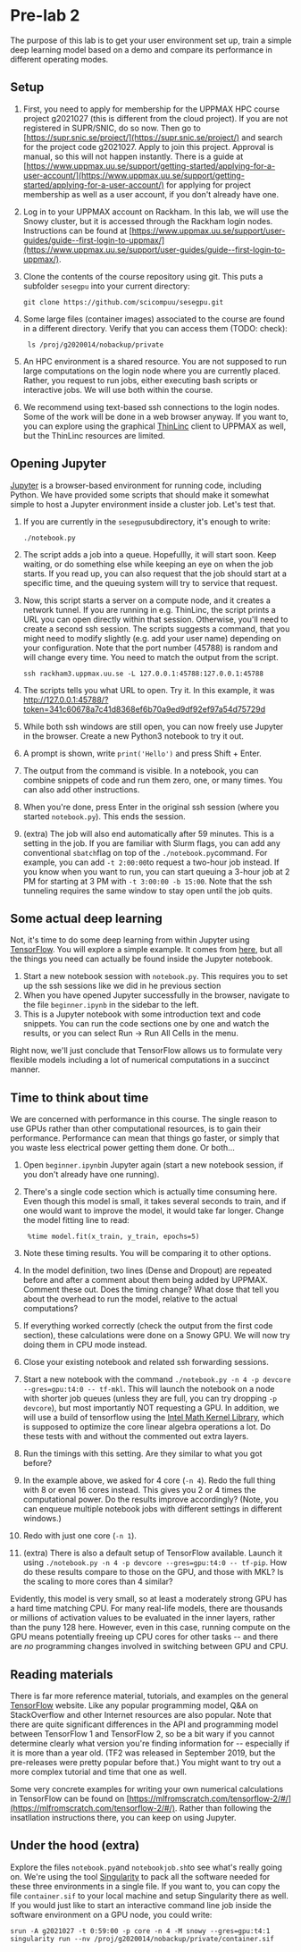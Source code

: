 # Pre-lab 2

The purpose of this lab is to get your user environment set up, train a simple deep learning model based on a demo and compare its performance in different operating modes.

## Setup
1. First, you need to apply for membership for the UPPMAX HPC course project g2021027  (this is different from the cloud project). If you are not registered in SUPR/SNIC, do so now. Then go to [https://supr.snic.se/project/](https://supr.snic.se/project/) and search for the project code g2021027. Apply to join this project. Approval is manual, so this will not happen instantly. There is a guide at [https://www.uppmax.uu.se/support/getting-started/applying-for-a-user-account/](https://www.uppmax.uu.se/support/getting-started/applying-for-a-user-account/) for applying for project membership as well as a user account, if you don't already have one.
2. Log in to your UPPMAX account on Rackham. In this lab, we will use the Snowy cluster, but it is accessed through the Rackham login nodes. Instructions can be found at [https://www.uppmax.uu.se/support/user-guides/guide--first-login-to-uppmax/](https://www.uppmax.uu.se/support/user-guides/guide--first-login-to-uppmax/).
3. Clone the contents of the course repository using git. This puts a subfolder `sesegpu` into your current directory:

       git clone https://github.com/scicompuu/sesegpu.git
4. Some large files (container images) associated to the course are found in a different directory. Verify that you can access them (TODO: check):

        ls /proj/g2020014/nobackup/private
5. An HPC environment is a shared resource. You are not supposed to run large computations on the login node where you are currently placed. Rather, you request to run jobs, either executing bash scripts or interactive jobs. We will use both within the course.
6. We recommend using text-based ssh connections to the login nodes. Some of the work will be done in a web browser anyway. If you want to, you can explore using the graphical [ThinLinc]([https://www.uppmax.uu.se/support-sv/user-guides/thinlinc-graphical-connection-guide/](https://www.uppmax.uu.se/support-sv/user-guides/thinlinc-graphical-connection-guide/)) client to UPPMAX as well, but the ThinLinc resources are limited.
## Opening Jupyter
[Jupyter](https://jupyter.org/) is a browser-based environment for running code, including Python. We have provided some scripts that should make it somewhat simple to host a Jupyter environment inside a cluster job.
Let's test that.
1. If you are currently in the `sesegpu`subdirectory, it's enough to write:

       ./notebook.py
2. The script adds a job into a queue. Hopefullly, it will start soon. Keep waiting, or do something else while keeping an eye on when the job starts. If you read up, you can also request that the job should start at a specific time, and the queuing system will try to service that request.
 3. Now, this script starts a server on a compute node, and it creates a network tunnel. If you are running in e.g. ThinLinc, the script prints a URL you can open directly within that session. Otherwise, you'll need to create a second ssh session. The scripts suggests a command, that you might need to modify slightly (e.g. add your user name) depending on your configuration. Note that the port number (45788) is random and will change every time. You need to match the output from the script.

        ssh rackham3.uppmax.uu.se -L 127.0.0.1:45788:127.0.0.1:45788
4. The scripts tells you what URL to open. Try it. In this example, it was http://127.0.0.1:45788/?token=341c60678a7c41d8368ef6b70a9ed9df92ef97a54d75729d
5. While both ssh windows are still open, you can now freely use Jupyter in the browser. Create a new Python3 notebook to try it out.
6. A prompt is shown, write `print('Hello')` and press Shift + Enter.
7. The output from the command is visible. In a notebook, you can combine snippets of code and run them zero, one, or many times. You can also add other instructions.
8. When you're done, press Enter in the original ssh session (where you started `notebook.py`). This ends the session.
9. (extra) The job will also end automatically after 59 minutes. This is a setting in the job. If you are familiar with Slurm flags, you can add any conventional `sbatch`flag on top of the `./notebook.py`command. For example, you can add `-t 2:00:00`to request a two-hour job instead. If you know when you want to run, you can start queuing a 3-hour job at 2 PM for starting at 3 PM with `-t 3:00:00 -b 15:00`. Note that the ssh tunneling requires the same window to stay open until the job quits.

## Some actual deep learning
Not, it's time to do some deep learning from within Jupyter using [TensorFlow](TensorFlow). You will explore a simple example. It comes from [here]([https://www.tensorflow.org/tutorials/quickstart/beginner](https://www.tensorflow.org/tutorials/quickstart/beginner)), but all the things you need can actually be found inside the Jupyter notebook.
1. Start a new notebook session with `notebook.py`. This requires you to set up the ssh sessions like we did in he previous section
2. When you have opened Jupyter successfully in the browser, navigate to the file `beginner.ipynb` in the sidebar to the left.
3. This is a Jupyter notebook with some introduction text and code snippets. You can run the code sections one by one and watch the results, or you can select Run -> Run All Cells in the menu.

Right now, we'll just conclude that TensorFlow allows us to formulate very flexible models including a lot of numerical computations in a succinct manner.
## Time to think about time
We are concerned with performance in this course. The single reason to use GPUs rather than other computational resources, is to gain their performance. Performance can mean that things go faster, or simply that you waste less electrical power getting them done. Or both...
1. Open `beginner.ipynb`in Jupyter again (start a new notebook session, if you don't already have one running).
2. There's a single code section which is actually time consuming here. Even though this model is small, it takes several seconds to train, and if one would want to improve the model, it would take far longer. Change the model fitting line to read:

        %time model.fit(x_train, y_train, epochs=5)
3. Note these timing results. You will be comparing it to other options.
4. In the model definition, two lines (Dense and Dropout) are repeated before and after a comment about them being added by UPPMAX. Comment these out. Does the timing change? What dose that tell you about the overhead to run the model, relative to the actual computations?
5. If everything worked correctly (check the output from the first code section), these calculations were done on a Snowy GPU. We will now try doing them in CPU mode instead.
6. Close your existing notebook and related ssh forwarding sessions.
7. Start a new notebook with the command `./notebook.py -n 4 -p devcore --gres=gpu:t4:0 -- tf-mkl`. This will launch the notebook on a node with shorter job queues (unless they are full, you can try dropping `-p devcore`), but most importantly NOT requesting a GPU. In addition, we will use a build of tensorflow using the [Intel Math Kernel Library](https://software.intel.com/content/www/us/en/develop/tools/math-kernel-library.html), which is supposed to optimize the core linear algebra operations a lot. Do these tests with and without the commented out extra layers.
8. Run the timings with this setting. Are they similar to what you got before?
9. In the example above, we asked for 4 core (`-n 4`). Redo the full thing with 8 or even 16 cores instead. This gives you 2 or 4 times the computational power. Do the results improve accordingly? (Note, you can enqueue multiple notebook jobs with different settings in different windows.)
10. Redo with just one core (`-n 1`).
11. (extra) There is also a default setup of TensorFlow available. Launch it using `./notebook.py -n 4 -p devcore --gres=gpu:t4:0 -- tf-pip`. How do these results compare to those on the GPU, and those with MKL? Is the scaling to more cores than 4 similar?

Evidently, this model is very small, so at least a moderately strong GPU has a hard time matching CPU. For many real-life models, there are thousands or millions of activation values to be evaluated in the inner layers, rather than the puny 128 here. However, even in this case, running compute on the GPU means potentially freeing up CPU cores for other tasks -- and there are _no_ programming changes involved in switching between GPU and CPU.

## Reading materials
There is far more reference material, tutorials, and examples on the general [TensorFlow](https://www.tensorflow.org/) website. Like any popular programming model, Q&A on StackOverflow and other Internet resources are also popular. Note that there are quite significant differences in the API and programming model between TensorFlow 1 and TensorFlow 2, so be a bit wary if you cannot determine clearly what version you're finding information for -- especially if it is more than a year old. (TF2 was released in September 2019, but the pre-releases were pretty popular before that.) You might want to try out a more complex tutorial and time that one as well.

Some very concrete examples for writing your own numerical calculations in TensorFlow can be found on [https://mlfromscratch.com/tensorflow-2/#/](https://mlfromscratch.com/tensorflow-2/#/). Rather than following the insatllation instructions there, you can keep on using Jupyter.

## Under the hood  (extra)
Explore the files `notebook.py`and `notebookjob.sh`to see what's really going on. We're using the tool [Singularity](https://sylabs.io/docs/) to pack all the software needed for these three environments in a single file. If you want to, you can copy the file `container.sif` to your local machine and setup Singularity there as well.
If you would just like to start an interactive command line job inside the software environment on a GPU node, you could write:

    srun -A g2021027 -t 0:59:00 -p core -n 4 -M snowy --gres=gpu:t4:1 singularity run --nv /proj/g2020014/nobackup/private/container.sif

